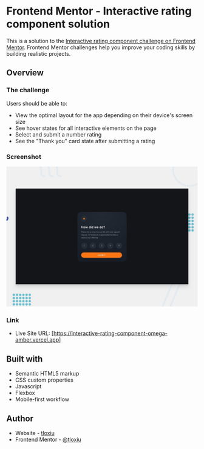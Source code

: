 # Frontend Mentor - Interactive rating component solution

This is a solution to the [Interactive rating component challenge on Frontend Mentor](https://www.frontendmentor.io/challenges/interactive-rating-component-koxpeBUmI). Frontend Mentor challenges help you improve your coding skills by building realistic projects.


## Overview

### The challenge

Users should be able to:

- View the optimal layout for the app depending on their device's screen size
- See hover states for all interactive elements on the page
- Select and submit a number rating
- See the "Thank you" card state after submitting a rating

### Screenshot

![](/design/desktop-preview.jpg)

### Link

- Live Site URL: [https://interactive-rating-component-omega-amber.vercel.app]


## Built with

- Semantic HTML5 markup
- CSS custom properties
- Javascript
- Flexbox
- Mobile-first workflow

## Author

- Website - [tloxiu](https://www.your-site.com)
- Frontend Mentor - [@tloxiu](https://www.frontendmentor.io/profile/yourusername)


